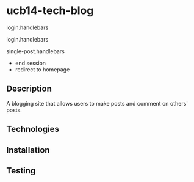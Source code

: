 # ucb14-tech-blog

<!-- WHEN I click on any other links in the navigation
THEN I am prompted to either sign up or sign in -->
login.handlebars

<!-- WHEN I choose to sign up
THEN I am prompted to create a username and password -->
login.handlebars

<!-- WHEN I click on the sign-up button
THEN my user credentials are saved and I am logged into the site -->

<!-- WHEN I revisit the site at a later time and choose to sign in
THEN I am prompted to enter my username and password

WHEN I am signed in to the site
THEN I see navigation links for the homepage, the dashboard, and the option to log out

WHEN I click on the homepage option in the navigation
THEN I am taken to the homepage and presented with existing blog posts that include the post title and the date created -->

<!-- WHEN I click on an existing blog post
THEN I am presented with the post title, contents, post creator’s username, and date created for that post and have the option to leave a comment -->
single-post.handlebars

<!-- WHEN I enter a comment and click on the submit button while signed in
THEN the comment is saved and the post is updated to display the comment, the comment creator’s username, and the date created

WHEN I click on the dashboard option in the navigation
THEN I am taken to the dashboard and presented with any blog posts I have already created and the option to add a new blog post

WHEN I click on the button to add a new blog post
THEN I am prompted to enter both a title and contents for my blog post

WHEN I click on the button to create a new blog post
THEN the title and contents of my post are saved and I am taken back to an updated dashboard with my new blog post -->

<!-- WHEN I click on one of my existing posts in the dashboard
THEN I am able to delete or update my post and taken back to an updated dashboard -->

<!-- WHEN I click on the logout option in the navigation
THEN I am signed out of the site -->
- end session
- redirect to homepage

<!-- WHEN I am idle on the site for more than a set time
THEN I am able to view comments but I am prompted to log in again before I can add, update, or delete comments -->

## Description
A blogging site that allows users to make posts and comment on others' posts. 

## Technologies

## Installation

## Testing